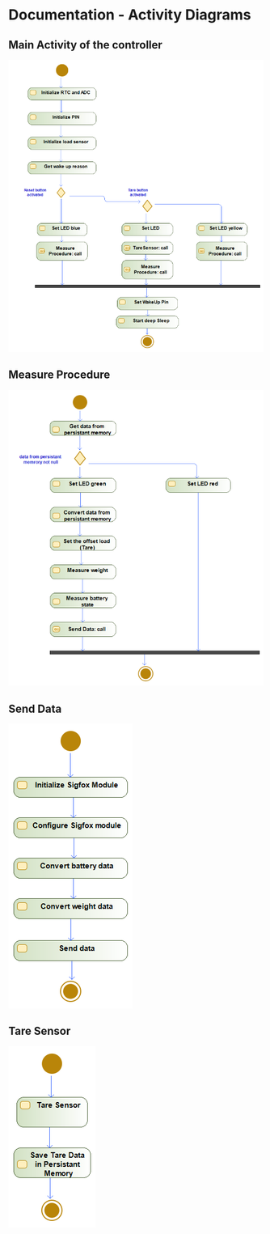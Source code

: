 # Documentation - Activity Diagrams 

## Main Activity of the controller

![Main activity diagram](./img/ActivityDiagram-Main.png) 


## Measure Procedure

![Measure Procedure diagram](./img/ActivityDiagram-MeasureProcedure.png) 

## Send Data

![Send Data diagram](./img/ActivityDiagram-SendData.png) 

## Tare Sensor

![Tare Sensor diagram](./img/ActivityDiagram-TareSensor.png) 